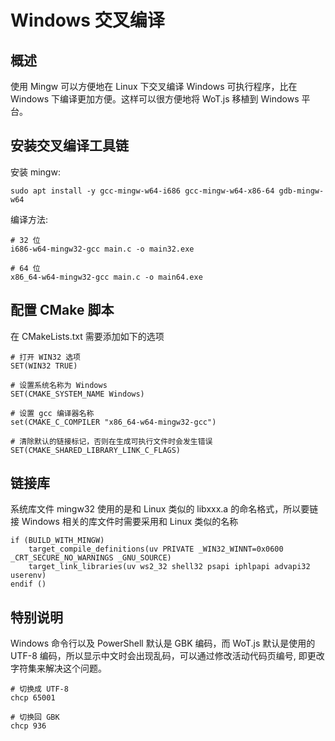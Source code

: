 # Windows 交叉编译

## 概述

使用 Mingw 可以方便地在 Linux 下交叉编译 Windows 可执行程序，比在 Windows 下编译更加方便。这样可以很方便地将 WoT.js 移植到 Windows 平台。

## 安装交叉编译工具链

安装 mingw:

```shell
sudo apt install -y gcc-mingw-w64-i686 gcc-mingw-w64-x86-64 gdb-mingw-w64 
```

编译方法:

```shell
# 32 位
i686-w64-mingw32-gcc main.c -o main32.exe

# 64 位
x86_64-w64-mingw32-gcc main.c -o main64.exe
```

## 配置 CMake 脚本

在 CMakeLists.txt 需要添加如下的选项

```shell
# 打开 WIN32 选项
SET(WIN32 TRUE)

# 设置系统名称为 Windows
SET(CMAKE_SYSTEM_NAME Windows)

# 设置 gcc 编译器名称
set(CMAKE_C_COMPILER "x86_64-w64-mingw32-gcc")

# 清除默认的链接标记，否则在生成可执行文件时会发生错误
SET(CMAKE_SHARED_LIBRARY_LINK_C_FLAGS)
```

## 链接库

系统库文件 mingw32 使用的是和 Linux 类似的 libxxx.a 的命名格式，所以要链接 Windows 相关的库文件时需要采用和 Linux 类似的名称

```shell
if (BUILD_WITH_MINGW)
    target_compile_definitions(uv PRIVATE _WIN32_WINNT=0x0600 _CRT_SECURE_NO_WARNINGS _GNU_SOURCE)
    target_link_libraries(uv ws2_32 shell32 psapi iphlpapi advapi32 userenv)
endif ()
```

## 特别说明

Windows 命令行以及 PowerShell 默认是 GBK 编码，而 WoT.js 默认是使用的 UTF-8 编码，所以显示中文时会出现乱码，可以通过修改活动代码页编号, 即更改字符集来解决这个问题。

```shell
# 切换成 UTF-8
chcp 65001

# 切换回 GBK
chcp 936
```
